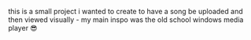 this is a small project i wanted to create to have a song be uploaded and then viewed visually - my main inspo was the old school windows media player :sunglasses:
